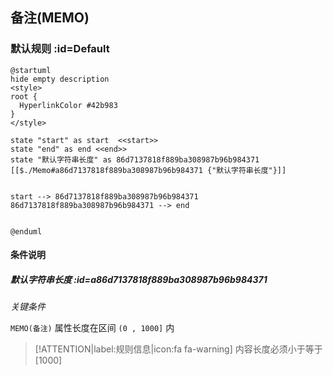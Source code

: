 ## 备注(MEMO) <!-- {docsify-ignore-all} -->

   

### 默认规则 :id=Default

```plantuml
@startuml
hide empty description
<style>
root {
  HyperlinkColor #42b983
}
</style>

state "start" as start  <<start>>
state "end" as end <<end>>
state "默认字符串长度" as 86d7137818f889ba308987b96b984371 [[$./Memo#a86d7137818f889ba308987b96b984371 {"默认字符串长度"}]]


start --> 86d7137818f889ba308987b96b984371 
86d7137818f889ba308987b96b984371 --> end 


@enduml
```

#### 条件说明

##### 默认字符串长度 :id=a86d7137818f889ba308987b96b984371


*关键条件*


`MEMO(备注)` 属性长度在区间 `(0 , 1000]` 内

> [!ATTENTION|label:规则信息|icon:fa fa-warning]
> 内容长度必须小于等于[1000]








